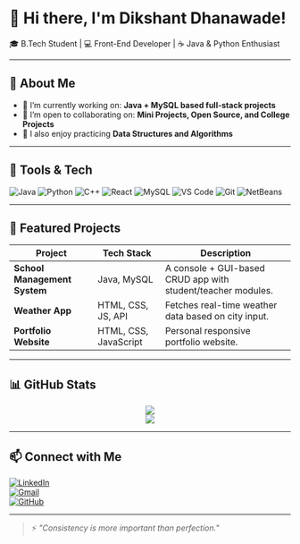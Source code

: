 # 👋 Hi there, I'm Dikshant Dhanawade!

🎓 B.Tech Student | 💻 Front-End Developer | ☕ Java & Python Enthusiast



---

## 🧩 About Me

- 🔭 I’m currently working on: **Java + MySQL based full-stack projects**
- 👯 I’m open to collaborating on: **Mini Projects, Open Source, and College Projects**
- 🧠 I also enjoy practicing **Data Structures and Algorithms**

---

## 🔧 Tools & Tech

![Java](https://img.shields.io/badge/Java-ED8B00?style=flat&logo=java&logoColor=white)
![Python](https://img.shields.io/badge/Python-3670A0?style=flat&logo=python&logoColor=white)
![C++](https://img.shields.io/badge/C++-00599C?style=flat&logo=cplusplus&logoColor=white)
![React](https://img.shields.io/badge/React-20232A?style=flat&logo=react&logoColor=61DAFB)
![MySQL](https://img.shields.io/badge/MySQL-4479A1?style=flat&logo=mysql&logoColor=white)
![VS Code](https://img.shields.io/badge/VS%20Code-007ACC?style=flat&logo=visual-studio-code&logoColor=white)
![Git](https://img.shields.io/badge/Git-F05032?style=flat&logo=git&logoColor=white)
![NetBeans](https://img.shields.io/badge/NetBeans-1B6AC6?style=flat&logo=apache-netbeans-ide&logoColor=white)

---

## 🚀 Featured Projects

| Project | Tech Stack | Description |
|--------|------------|-------------|
| **School Management System** | Java, MySQL | A console + GUI-based CRUD app with student/teacher modules. |
| **Weather App** | HTML, CSS, JS, API | Fetches real-time weather data based on city input. |
| **Portfolio Website** | HTML, CSS, JavaScript | Personal responsive portfolio website. |

---

## 📊 GitHub Stats

<p align="center">
  <img src="https://github-readme-stats.vercel.app/api?username=23UAM028&show_icons=true&theme=gruvbox" />
  <br />
  <img src="https://github-readme-streak-stats.herokuapp.com?user=23UAM028&theme=gruvbox" />
</p>

---

## 📫 Connect with Me

[![LinkedIn](https://img.shields.io/badge/LinkedIn-blue?style=flat&logo=linkedin&logoColor=white)](https://linkedin.com/in/dikshantdhanawade)  
[![Gmail](https://img.shields.io/badge/Gmail-red?style=flat&logo=gmail&logoColor=white)](mailto:dikshant.dhanawade@example.com)  
[![GitHub](https://img.shields.io/badge/GitHub-black?style=flat&logo=github&logoColor=white)](https://github.com/dikshantdhanawade)

---

> ⚡ *"Consistency is more important than perfection."*
